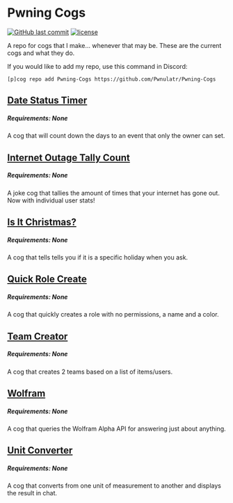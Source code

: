 # Pwning Cogs
[![GitHub last commit](https://img.shields.io/github/last-commit/Pwnulatr/Pwning-Cogs.svg?style=for-the-badge)](https://github.com/Pwnulatr/Pwning-Cogs/commits/master)
[![license](https://img.shields.io/github/license/Pwnulatr/Pwning-Cogs.svg?style=for-the-badge)](https://choosealicense.com/licenses/gpl-3.0/)

A repo for cogs that I make... whenever that may be. These are the current cogs
and what they do.

If you would like to add my repo, use this command in Discord:

`[p]cog repo add Pwning-Cogs https://github.com/Pwnulatr/Pwning-Cogs`
## [Date Status Timer](https://github.com/pwnulatr/Pwning-Cogs/tree/master/datestatustimer)
##### Requirements: None
A cog that will count down the days to an event that only the owner can set.
## [Internet Outage Tally Count](https://github.com/pwnulatr/Pwning-Cogs/tree/master/outagetally)
##### Requirements: None
A joke cog that tallies the amount of times that your internet has gone out.
Now with individual user stats!
## [Is It Christmas?](https://github.com/pwnulatr/Pwning-Cogs/tree/master/isitchristmas)
##### Requirements: None
A cog that tells tells you if it is a specific holiday when you ask.
## [Quick Role Create](https://github.com/pwnulatr/Pwning-Cogs/tree/master/quickrolecreate)
##### Requirements: None
A cog that quickly creates a role with no permissions, a name and a color.
## [Team Creator](https://github.com/pwnulatr/Pwning-Cogs/tree/master/teamcreator)
##### Requirements: None
A cog that creates 2 teams based on a list of items/users.
## [Wolfram](https://github.com/pwnulatr/Pwning-Cogs/tree/master/wolfram)
##### Requirements: None
A cog that queries the Wolfram Alpha API for answering just about anything.
## [Unit Converter](https://github.com/pwnulatr/Pwning-Cogs/tree/master/unitconverter)
##### Requirements: None
A cog that converts from one unit of measurement to another and displays the
result in chat.
